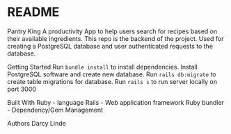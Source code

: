 # README

Pantry King
A productivity App to help users search for recipes based on their available ingredients.
This repo is the backend of the project.
Used for creating a PostgreSQL database and user authenticated requests to the database.

Getting Started
Run `bundle install` to install dependencies.
Install PostgreSQL software and create new database.
Run `rails db:migrate` to create table migrations for database.
Run `rails s` to run server locally on port 3000

Built With
Ruby - language
Rails - Web application framework
Ruby bundler - Dependency/Gem Management

Authors
Darcy Linde
